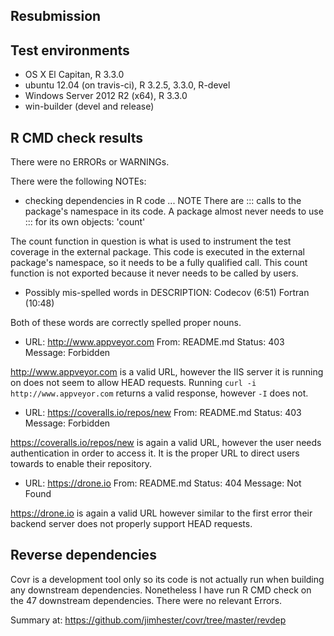 ## Resubmission

## Test environments
* OS X El Capitan, R 3.3.0
* ubuntu 12.04 (on travis-ci), R 3.2.5, 3.3.0, R-devel
* Windows Server 2012 R2 (x64), R 3.3.0
* win-builder (devel and release)

## R CMD check results
There were no ERRORs or WARNINGs.

There were the following NOTEs:

  * checking dependencies in R code ... NOTE
  There are ::: calls to the package's namespace in its code. A package
    almost never needs to use ::: for its own objects:
      'count'

  The count function in question is what is used to instrument the test
  coverage in the external package.  This code is executed in the external
  package's namespace, so it needs to be a fully qualified call.  This count
  function is not exported because it never needs to be called by users.

  * Possibly mis-spelled words in DESCRIPTION:
  Codecov (6:51)
  Fortran (10:48)

  Both of these words are correctly spelled proper nouns.

  * URL: http://www.appveyor.com
  From: README.md
  Status: 403
  Message: Forbidden

  http://www.appveyor.com is a valid URL, however the IIS server it is running on
  does not seem to allow HEAD requests.  Running `curl -i http://www.appveyor.com`
  returns a valid response, however `-I` does not.

  * URL: https://coveralls.io/repos/new
  From: README.md
  Status: 403
  Message: Forbidden

  https://coveralls.io/repos/new is again a valid URL, however the user needs
  authentication in order to access it. It is the proper URL to direct users
  towards to enable their repository.

  * URL: https://drone.io
  From: README.md
  Status: 404
  Message: Not Found

  https://drone.io is again a valid URL however similar to the first error their
  backend server does not properly support HEAD requests.

## Reverse dependencies

Covr is a development tool only so its code is not actually run when building
any downstream dependencies. Nonetheless I have run R CMD check on the 47
downstream dependencies. There were no relevant Errors.

  Summary at: https://github.com/jimhester/covr/tree/master/revdep
